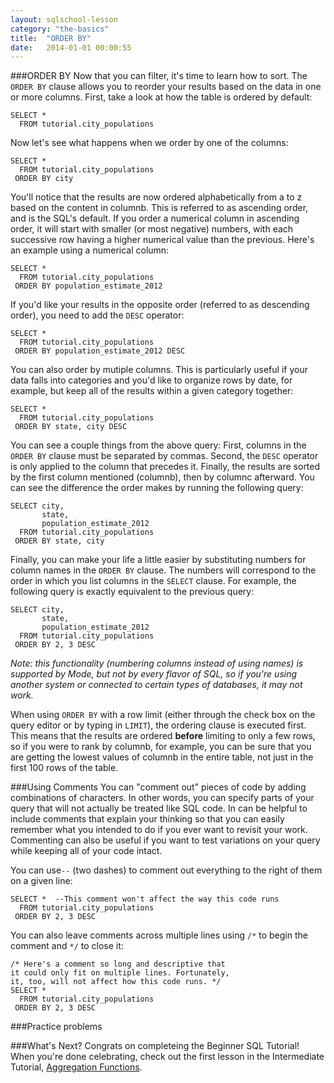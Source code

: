 ```yaml
---
layout: sqlschool-lesson
category: "the-basics"
title:  "ORDER BY"
date:   2014-01-01 00:00:55
---
```

<!--*Note: Data in this example comes from [wikipedia](http://en.wikipedia.org/wiki/List_of_United_States_cities_by_population)
-->
###ORDER BY
Now that you can filter, it's time to learn how to sort. The `ORDER BY` clause allows you to reorder your results based on the data in one or more columns. First, take a look at how the table is ordered by default:

    SELECT *
      FROM tutorial.city_populations

Now let's see what happens when we order by one of the columns:

    SELECT *
      FROM tutorial.city_populations
     ORDER BY city

You'll notice that the results are now ordered alphabetically from a to z based on the content in columnb. This is referred to as ascending order, and is the SQL's default. If you order a numerical column in ascending order, it will start with smaller (or most negative) numbers, with each successive row having a higher numerical value than the previous. Here's an example using a numerical column:

    SELECT *
      FROM tutorial.city_populations
     ORDER BY population_estimate_2012

If you'd like your results in the opposite order (referred to as descending order), you need to add the `DESC` operator:

    SELECT *
      FROM tutorial.city_populations
     ORDER BY population_estimate_2012 DESC

You can also order by mutiple columns. This is particularly useful if your data falls into categories and you'd like to organize rows by date, for example, but keep all of the results within a given category together:

    SELECT *
      FROM tutorial.city_populations
     ORDER BY state, city DESC

You can see a couple things from the above query: First, columns in the `ORDER BY` clause must be separated by commas. Second, the `DESC` operator is only applied to the column that precedes it. Finally, the results are sorted by the first column mentioned (columnb), then by columnc afterward. You can see the difference the order makes by running the following query:

    SELECT city,
           state,
           population_estimate_2012
      FROM tutorial.city_populations
     ORDER BY state, city

Finally, you can make your life a little easier by substituting numbers for column names in the `ORDER BY` clause. The numbers will correspond to the order in which you list columns in the `SELECT` clause. For example, the following query is exactly equivalent to the previous query:

    SELECT city,
           state,
           population_estimate_2012
      FROM tutorial.city_populations
     ORDER BY 2, 3 DESC

*Note: this functionality (numbering columns instead of using names) is supported by Mode, but not by every flavor of SQL, so if you're using another system or connected to certain types of databases, it may not work.*

When using `ORDER BY` with a row limit (either through the check box on the query editor or by typing in `LIMIT`), the ordering clause is executed first. This means that the results are ordered **before** limiting to only a few rows, so if you were to rank by columnb, for example, you can be sure that you are getting the lowest values of columnb in the entire table, not just in the first 100 rows of the table.

###Using Comments
You can "comment out" pieces of code by adding combinations of characters. In other words, you can specify parts of your query that will not actually be treated like SQL code. In can be helpful to include comments that explain your thinking so that you can easily remember what you intended to do if you ever want to revisit your work. Commenting can also be useful if you want to test variations on your query while keeping all of your code intact. 

You can use`--` (two dashes)  to comment out everything to the right of them on a given line:

    SELECT *  --This comment won't affect the way this code runs
      FROM tutorial.city_populations
     ORDER BY 2, 3 DESC

You can also leave comments across multiple lines using `/*` to begin the comment and `*/` to close it:

    /* Here's a comment so long and descriptive that
    it could only fit on multiple lines. Fortunately,
    it, too, will not affect how this code runs. */
    SELECT *
      FROM tutorial.city_populations
     ORDER BY 2, 3 DESC

###Practice problems



###What's Next?
Congrats on completeing the Beginner SQL Tutorial! When you're done celebrating, check out the first lesson in the Intermediate Tutorial, [Aggregation Functions](/intermediate-sql/aggregation-functions.html).
